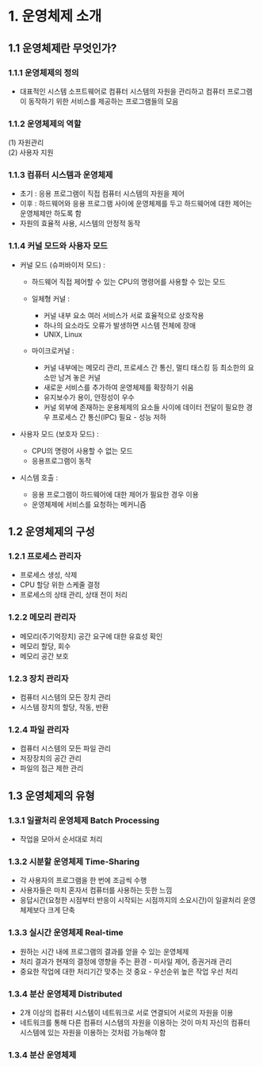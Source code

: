 # 1. 운영체제 소개

## 1.1 운영체제란 무엇인가?

### 1.1.1 운영체제의 정의

* 대표적인 시스템 소프트웨어로 컴퓨터 시스템의 자원을 관리하고 컴퓨터 프로그램이 동작하기 위한 서비스를 제공하는 프로그램들의 모음 

### 1.1.2 운영체제의 역할
(1) 자원관리  
(2) 사용자 지원

### 1.1.3 컴퓨터 시스템과 운영체제
* 초기 : 응용 프로그램이 직접 컴퓨터 시스템의 자원을 제어
* 이후 : 하드웨어와 응용 프로그램 사이에 운영체제를 두고 하드웨어에 대한 제어는 운영체제만 하도록 함
* 자원의 효율적 사용, 시스템의 안정적 동작

### 1.1.4 커널 모드와 사용자 모드
* 커널 모드 (슈퍼바이저 모드) :
  * 하드웨어 직접 제어할 수 있는 CPU의 명령어를 사용할 수 있는 모드

  * 일체형 커널 :
    * 커널 내부 요소 여러 서비스가 서로 효율적으로 상호작용
    * 하나의 요소라도 오류가 발생하면 시스템 전체에 장애
    * UNIX, Linux
  * 마이크로커널 :
    * 커널 내부에는 메모리 관리, 프로세스 간 통신, 멀티 태스킹 등 최소한의 요소만 남겨 놓은 커널
    * 새로운 서비스를 추가하여 운영체제를 확장하기 쉬움
    * 유지보수가 용이, 안정성이 우수
    * 커널 외부에 존재하는 운용체제의 요소들 사이에 데이터 전달이 필요한 경우 프로세스 간 통신(IPC) 필요 - 성능 저하

* 사용자 모드 (보호자 모드) :
  * CPU의 명령어 사용할 수 없는 모드
  * 응용프로그램이 동작

* 시스템 호출 :
  * 응용 프로그램이 하드웨어에 대한 제어가 필요한 경우 이용
  * 운영체제에 서비스를 요청하는 메커니즘

## 1.2 운영체제의 구성

### 1.2.1 프로세스 관리자
* 프로세스 생성, 삭제
* CPU 할당 위한 스케줄 결정
* 프로세스의 상태 관리, 상태 전이 처리

### 1.2.2 메모리 관리자
* 메모리(주기억장치) 공간 요구에 대한 유효성 확인
* 메모리 할당, 회수
* 메모리 공간 보호

### 1.2.3 장치 관리자
* 컴퓨터 시스템의 모든 장치 관리
* 시스템 장치의 할당, 작동, 반환

### 1.2.4 파일 관리자
* 컴퓨터 시스템의 모든 파일 관리
* 저장장치의 공간 관리
* 파일의 접근 제한 관리

## 1.3 운영체제의 유형

### 1.3.1 일괄처리 운영체제 Batch Processing
* 작업을 모아서 순서대로 처리

### 1.3.2 시분할 운영체제 Time-Sharing
* 각 사용자의 프로그램을 한 번에 조금씩 수행
* 사용자들은 마치 혼자서 컴퓨터를 사용하는 듯한 느낌
* 응답시간(요청한 시점부터 반응이 시작되는 시점까지의 소요시간)이 일괄처리 운영체제보다 크게 단축

### 1.3.3 실시간 운영체제 Real-time
* 원하는 시간 내에 프로그램의 결과를 얻을 수 있는 운영체제
* 처리 결과가 현재의 결정에 영향을 주는 환경 - 미사일 제어, 증권거래 관리
* 중요한 작업에 대한 처리기간 맞추는 것 중요 - 우선순위 높은 작업 우선 처리

### 1.3.4 분산 운영체제 Distributed
* 2개 이상의 컴퓨터 시스템이 네트워크로 서로 연결되어 서로의 자원을 이용
* 네트워크를 통해 다른 컴퓨터 시스템의 자원을 이용하는 것이 마치 자신의 컴퓨터 시스템에 있는 자원을 이용하는 것처럼 가능해야 함

### 1.3.4 분산 운영체제